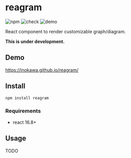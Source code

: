 # reagram

![npm](https://img.shields.io/npm/v/reagram) ![check](https://github.com/inokawa/reagram/workflows/check/badge.svg) ![demo](https://github.com/inokawa/reagram/workflows/demo/badge.svg)

React component to render customizable graph/diagram.

**This is under development.**

## Demo

https://inokawa.github.io/reagram/

## Install

```sh
npm install reagram
```

### Requirements

- react 16.8+

## Usage

TODO
